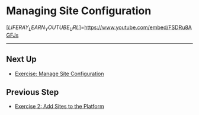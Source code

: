 # Managing Site Configuration

[$LIFERAY_LEARN_YOUTUBE_URL$]=https://www.youtube.com/embed/FSDRu8AGFJs

---

## Next Up

* [Exercise: Manage Site Configuration](./exercise-3-manage-site-configuration.md)

## Previous Step

* [Exercise 2: Add Sites to the Platform](./exercise-2-add-sites-to-platform.md)